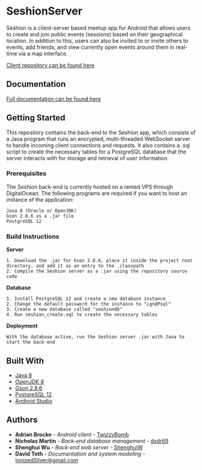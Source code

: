 # SeshionServer

Seshion is a client-server based meetup app for Android that allows users to create and join public events (sessions) based on their geographical location. In addition to this, 
users can also be invited to or invite others to events, add friends, and view currently open events around them in real-time via a map interface.

[Client repository can be found here](https://github.com/dxdr69/SeshionClient)

## Documentation

[Full documentation can be found here](https://drive.google.com/drive/folders/1WrRzsw0rnPyAzixODXPZbLkHebdfItTs?usp=sharing)

## Getting Started

This repository contains the back-end to the Seshion app, which consists of a Java program that runs an encrypted, multi-threaded WebSocket server to handle incoming client connections and requests. It also contains a .sql script to create the necessary tables for a PostgreSQL database that the server interacts with for storage and retrieval of user information.

### Prerequisites

The Seshion back-end is currently hosted on a rented VPS through DigitalOcean. The following programs are required if you want to host an instance of the application: 

```
Java 8 (Oracle or OpenJDK)
Gson 2.8.6 as a .jar file
PostgreSQL 12
```

### Build Instructions

**Server**
```
1. Download the .jar for Gson 2.8.6, place it inside the project root directory, and add it as an entry to the .classpath
2. Compile the Seshion server as a .jar using the repository source code
```

**Database**
```
1. Install PostgreSQL 12 and create a new database instance
2. Change the default password for the instance to "Lgn@Psql"
3. Create a new database called "seshiondb" 
4. Run seshion_create.sql to create the necessary tables
```

**Deployment**
```
With the database active, run the Seshion server .jar with Java to start the back-end
```

## Built With

* [Java 8](https://java.com/en/download/faq/java8.xml)
* [OpenJDK 8](https://wiki.openjdk.java.net/display/jdk8u/Main)
* [Gson 2.8.6](https://search.maven.org/artifact/com.google.code.gson/gson/2.8.6/jar)
* [PostgreSQL 12](https://www.postgresql.org/docs/12/index.html)
* [Android Studio](https://developer.android.com/studio?hl=it)

## Authors

* **Adrian Brocke** - *Android client* - [TwizzyBomb](https://github.com/TwizzyBomb)
* **Nicholas Martin** - *Back-end database management* - [dxdr69](https://github.com/dxdr69)
* **Shenghui Wu** - *Back-end web server* - [ShenghuiW](https://github.com/ShenghuiW)
* **David Toth** - *Documentation and system modeling* - IonizedSilver@gmail.com
